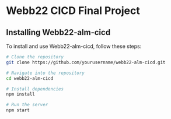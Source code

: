 # Webb22 CICD Final Project

## Installing Webb22-alm-cicd

To install and use Webb22-alm-cicd, follow these steps:
```bash
# Clone the repository
git clone https://github.com/yourusername/webb22-alm-cicd.git

# Navigate into the repository
cd webb22-alm-cicd

# Install dependencies
npm install

# Run the server
npm start

```
